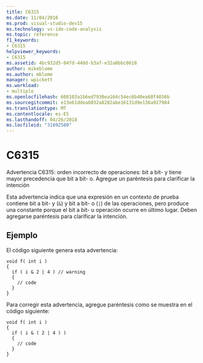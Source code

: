 ```yaml
---
title: C6315
ms.date: 11/04/2016
ms.prod: visual-studio-dev15
ms.technology: vs-ide-code-analysis
ms.topic: reference
f1_keywords:
- C6315
helpviewer_keywords:
- C6315
ms.assetid: 4bc932d5-04fd-440d-b3af-e32a8bbc0618
author: mikeblome
ms.author: mblome
manager: wpickett
ms.workload:
- multiple
ms.openlocfilehash: 608103a1b6ed7930ea164c54ec6b40ea68f4036b
ms.sourcegitcommit: e13e61ddea6032a8282abe16131d9e136a927984
ms.translationtype: MT
ms.contentlocale: es-ES
ms.lasthandoff: 04/26/2018
ms.locfileid: "31892580"
---
```

# <a name="c6315"></a>C6315
Advertencia C6315: orden incorrecto de operaciones: bit a bit- y tiene mayor precedencia que bit a bit- o. Agregue un paréntesis para clarificar la intención

 Esta advertencia indica que una expresión en un contexto de prueba contiene bit a bit- y (`&`) y bit a bit- o (`|`) de las operaciones, pero produce una constante porque el bit a bit- u operación ocurre en último lugar. Deben agregarse paréntesis para clarificar la intención.

## <a name="example"></a>Ejemplo
 El código siguiente genera esta advertencia:

```
void f( int i )
{
  if ( i & 2 | 4 ) // warning
  {
    // code
  }
}
```

 Para corregir esta advertencia, agregue paréntesis como se muestra en el código siguiente:

```
void f( int i )
{
  if ( i & ( 2 | 4 ) )
  {
    // code
  }
}
```